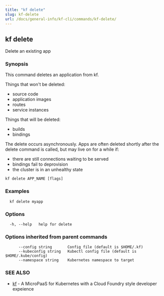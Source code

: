 ```yaml
---
title: "kf delete"
slug: kf-delete
url: /docs/general-info/kf-cli/commands/kf-delete/
---
```

## kf delete

Delete an existing app

### Synopsis

This command deletes an application from kf.

 Things that won't be deleted:

  *  source code
  *  application images
  *  routes
  *  service instances

 Things that will be deleted:

  *  builds
  *  bindings

 The delete occurs asynchronously. Apps are often deleted shortly after the delete command is called, but may live on for a while if:

  *  there are still connections waiting to be served
  *  bindings fail to deprovision
  *  the cluster is in an unhealthy state

```
kf delete APP_NAME [flags]
```

### Examples

```
  kf delete myapp
```

### Options

```
  -h, --help   help for delete
```

### Options inherited from parent commands

```
      --config string       Config file (default is $HOME/.kf)
      --kubeconfig string   Kubectl config file (default is $HOME/.kube/config)
      --namespace string    Kubernetes namespace to target
```

### SEE ALSO

* [kf](/docs/general-info/kf-cli/commands/kf/)	 - A MicroPaaS for Kubernetes with a Cloud Foundry style developer expeience

